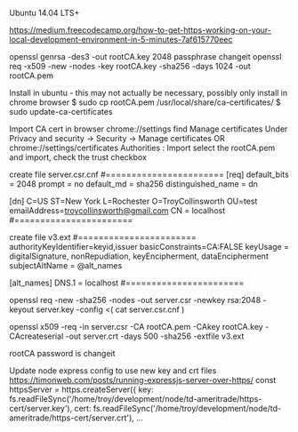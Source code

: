 Ubuntu 14.04 LTS+

https://medium.freecodecamp.org/how-to-get-https-working-on-your-local-development-environment-in-5-minutes-7af615770eec

openssl genrsa -des3 -out rootCA.key 2048
passphrase changeit
openssl req -x509 -new -nodes -key rootCA.key -sha256 -days 1024 -out rootCA.pem

Install in ubuntu - this may not actually be necessary, possibly only install in chrome browser
$ sudo cp rootCA.pem /usr/local/share/ca-certificates/
$ sudo update-ca-certificates

Import CA cert in browser
chrome://settings
find Manage certificates
Under Privacy and security -> Security -> Manage certificates
OR chrome://settings/certificates
Authorities : Import
select the rootCA.pem and import, check the trust checkbox

create file server.csr.cnf
#=======================
[req]
default_bits = 2048
prompt = no
default_md = sha256
distinguished_name = dn

[dn]
C=US
ST=New York
L=Rochester
O=TroyCollinsworth
OU=test
emailAddress=troycollinsworth@gmail.com
CN = localhost
#=======================

create file v3.ext
#=======================
authorityKeyIdentifier=keyid,issuer
basicConstraints=CA:FALSE
keyUsage = digitalSignature, nonRepudiation, keyEncipherment, dataEncipherment
subjectAltName = @alt_names

[alt_names]
DNS.1 = localhost
#=======================

openssl req -new -sha256 -nodes -out server.csr -newkey rsa:2048 -keyout server.key -config <( cat server.csr.cnf )

openssl x509 -req -in server.csr -CA rootCA.pem -CAkey rootCA.key -CAcreateserial -out server.crt -days 500 -sha256 -extfile v3.ext

rootCA password is changeit

Update node express config to use new key and crt files
https://timonweb.com/posts/running-expressjs-server-over-https/
const httpsServer = https.createServer({
  key: fs.readFileSync('/home/troy/development/node/td-ameritrade/https-cert/server.key'),
  cert: fs.readFileSync('/home/troy/development/node/td-ameritrade/https-cert/server.crt'),
  ...
